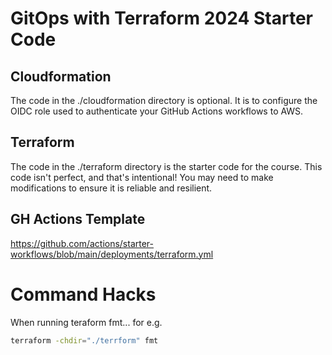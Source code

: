 # GitOps with Terraform 2024 Starter Code

## Cloudformation

The code in the ./cloudformation directory is optional. It is to configure the OIDC role used to authenticate your GitHub Actions workflows to AWS. 

## Terraform

The code in the ./terraform directory is the starter code for the course. This code isn't perfect, and that's intentional! You may need to make modifications to ensure it is reliable and resilient. 


## GH Actions  Template
https://github.com/actions/starter-workflows/blob/main/deployments/terraform.yml

# Command Hacks

When running teraform fmt...  for e.g.
```bash
terraform -chdir="./terrform" fmt
```